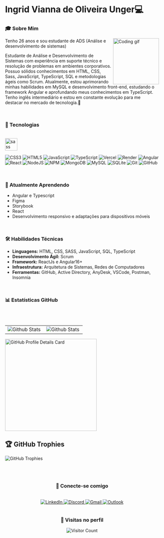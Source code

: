 <h1>Ingrid Vianna de Oliveira Unger💻</h1>
<h3 align="left">🎓 Sobre Mim</h3>
<img align="right" height="150" src="https://media0.giphy.com/media/v1.Y2lkPTc5MGI3NjExcDlyeGk0cWI2dnF1ZHI4dHB1aDQ3M3BxOXU5Nm9lNzZ4bXpicWc5eSZlcD12MV9pbnRlcm5hbF9naWZfYnlfaWQmY3Q9Zw/66pRZHpxoOOXvf8zQX/giphy.gif" alt="Coding gif" />
<p>
  Tenho 26 anos e sou estudante de ADS (Análise e desenvolvimento de sistemas)
</p>
<p align="left" >
  Estudante de Análise e Desenvolvimento de Sistemas com experiência em suporte técnico e resolução de problemas em ambientes corporativos. Possuo sólidos conhecimentos em HTML, CSS, Sass, JavaScript, TypeScript, SQL e metodologias ágeis como Scrum. Atualmente, estou aprimorando minhas habilidades em MySQL e desenvolvimento front-end, estudando o framework Angular e aprofundando meus conhecimentos em TypeScript. Tenho inglês intermediário e estou em constante evolução para me destacar no mercado de tecnologia.🚀
</p>
<br/>
<h3 align="left">🚀 Tecnologias</h3>
<br>
<div align="left">
  
  <img src="https://cdn.jsdelivr.net/gh/devicons/devicon/icons/sass/sass-original.svg" height="40" alt="sass logo"  />
  <p>
    <img src="https://img.shields.io/badge/css3-%231572B6.svg?style=for-the-badge&logo=css3&logoColor=white" alt="CSS3">
    <img src="https://img.shields.io/badge/html5-%23E34F26.svg?style=for-the-badge&logo=html5&logoColor=white" alt="HTML5">
    <img src="https://img.shields.io/badge/javascript-%23323330.svg?style=for-the-badge&logo=javascript&logoColor=%23F7DF1E" alt="JavaScript">
    <img src="https://img.shields.io/badge/typescript-%23007ACC.svg?style=for-the-badge&logo=typescript&logoColor=white" alt="TypeScript">
    <img src="https://img.shields.io/badge/vercel-%23000000.svg?style=for-the-badge&logo=vercel&logoColor=white" alt="Vercel">
    <img src="https://img.shields.io/badge/Render-%2346E3B7.svg?style=for-the-badge&logo=render&logoColor=white" alt="Render">
    <img src="https://img.shields.io/badge/angular-%23DD0031.svg?style=for-the-badge&logo=angular&logoColor=white" alt="Angular">
    <img src="https://img.shields.io/badge/react-%2320232a.svg?style=for-the-badge&logo=react&logoColor=%2361DAFB" alt="React">
    <img src="https://img.shields.io/badge/node.js-6DA55F?style=for-the-badge&logo=node.js&logoColor=white" alt="NodeJS">
    <img src="https://img.shields.io/badge/NPM-%23CB3837.svg?style=for-the-badge&logo=npm&logoColor=white" alt="NPM">
    <img src="https://img.shields.io/badge/MongoDB-%234ea94b.svg?style=for-the-badge&logo=mongodb&logoColor=white" alt="MongoDB">
    <img src="https://img.shields.io/badge/mysql-4479A1.svg?style=for-the-badge&logo=mysql&logoColor=white" alt="MySQL">
    <img src="https://img.shields.io/badge/sqlite-%2307405e.svg?style=for-the-badge&logo=sqlite&logoColor=white" alt="SQLite">
    <img src="https://img.shields.io/badge/git-%23F05033.svg?style=for-the-badge&logo=git&logoColor=white" alt="Git">
    <img src="https://img.shields.io/badge/github-%23121011.svg?style=for-the-badge&logo=github&logoColor=white" alt="GitHub">
  </p>

</div>
<br>
<h3 align="left">🌱 Atualmente Aprendendo</h3>
<ul>
  <li>Angular e Typescript</li>
  <li>Figma</li>
  <li>Storybook</li>
  <li>React</li>
  <li>Desenvolvimento responsivo e adaptações para dispositivos móveis</li>
</ul>
<br>
<h3 align="left">🛠 Habilidades Técnicas</h3>
<ul>
  <li><strong>Linguagens:</strong> HTML, CSS, SASS, JavaScript, SQL, TypeScript</li>
  <li><strong>Desenvolvimento Ágil:</strong> Scrum</li>
  <li><strong>Framework:</strong> ReactJs e Angular16+</li>
  <li><strong>Infraestrutura:</strong> Arquitetura de Sistemas, Redes de Computadores</li>
  <li><strong>Ferramentas:</strong> GitHub, Active Directory, AnyDesk, VSCode, Postman, Insomnia</li>
</ul>
<br>
<h3 align="left">📊 Estatísticas GitHub</h3>
<br>
<br>
<table>
  <tr>
    <td>
      <img
        align="left"
        src="https://github-readme-stats.vercel.app/api?username=viannaingrid&theme=dark&hide_border=false&include_all_commits=true"
        alt="Github Stats"
      />
    </td>
    <td>
      <img
        align="left"
        src="https://github-readme-stats.vercel.app/api/top-langs/?username=viannaingrid&theme=dark&hide_border=false&include_all_commits=true&count_private=true&layout=compact"
        alt="Github Stats"
      />
    </td>
  </tr>
</table>

  <img src="http://github-profile-summary-cards.vercel.app/api/cards/profile-details?username=viannaingrid&theme=aura_dark" alt="GitHub Profile Details Card" height="300px">

</div>


  <h2>🏆 GitHub Trophies</h2>
  <p>
    <img src="https://github-profile-trophy.vercel.app/?username=viannaingrid&theme=one_dark_pro&no-frame=false&no-bg=true&margin-w=4" alt="GitHub Trophies">
  </p>
<br>
<br>
<h3 align="center">🤝 Conecte-se comigo</h3>
<br>
<div align="center">
  <a href="https://www.linkedin.com/in/ingrid-vianna/" target="_blank">
    <img src="https://img.shields.io/badge/-LinkedIn-%230077B5?style=for-the-badge&logo=linkedin&logoColor=white" alt="LinkedIn">
  </a>
  <a href="https://discord.com/users/ingrid.vianna" target="_blank">
    <img src="https://img.shields.io/badge/-Discord-%237289DA?style=for-the-badge&logo=discord&logoColor=white" alt="Discord">
  </a>
  <a href="mailto:viannaingrid856@gmail.com">
    <img src="https://img.shields.io/badge/-Gmail-%23333?style=for-the-badge&logo=gmail&logoColor=white" alt="Gmail">
  </a>
  <a href="mailto:ingrid.vianna1@outlook.com">
    <img src="https://img.shields.io/badge/-Outlook-%230078D4?style=for-the-badge&logo=microsoft-outlook&logoColor=white" alt="Outlook">
  </a>
</div>
<br>
<div align="center">
  <h3><b>📍 Visitas no perfil</b></h3>
</div>
<div align="center">
  <img src="https://profile-counter.glitch.me/viannaingrid/count.svg?" alt="Visitor Count" />
</div>
